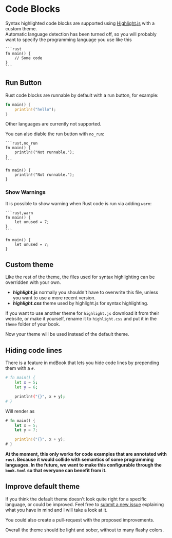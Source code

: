 # Code Blocks

Syntax highlighted code blocks are supported using [Highlight.js](https://highlightjs.org)
with a custom theme.  
Automatic language detection has been turned off, so you will probably want to
specify the programming language you use like this
<pre><code class="language-markdown">```rust
fn main() {
    // Some code
}
```</code></pre>

## Run Button
Rust code blocks are runnable by default with a run button, for example:
```rust
fn main() {
    println!("hello");
}
```
Other languages are currently not supported.

You can also diable the run button with `no_run`:
<pre><code class="language-markdown">```rust,no_run
fn main() {
    println!("Not runnable.");
}
```</code></pre>

```rust,no_run
fn main() {
    println!("Not runnable.");
}
```
### Show Warnings

It is possible to show warning when Rust code is run via adding `warn`:
<pre><code class="language-markdown">```rust,warn
fn main() {
    let unused = 7;
}
```</code></pre>

```rust,warn
fn main() {
    let unused = 7;
}
```

## Custom theme
Like the rest of the theme, the files used for syntax highlighting can be
overridden with your own.

- ***highlight.js*** normally you shouldn't have to overwrite this file, unless
  you want to use a more recent version.
- ***highlight.css*** theme used by highlight.js for syntax highlighting.

If you want to use another theme for `highlight.js` download it from their
website, or make it yourself, rename it to `highlight.css` and put it in
the `theme` folder of your book.

Now your theme will be used instead of the default theme.

## Hiding code lines

There is a feature in mdBook that lets you hide code lines by prepending them
with a `#`.


```bash
# fn main() {
    let x = 5;
    let y = 6;

    println!("{}", x + y);
# }
```

Will render as

```rust
# fn main() {
    let x = 5;
    let y = 7;

    println!("{}", x + y);
# }
```

**At the moment, this only works for code examples that are annotated with
`rust`. Because it would collide with semantics of some programming languages.
In the future, we want to make this configurable through the `book.toml` so that
everyone can benefit from it.**


## Improve default theme

If you think the default theme doesn't look quite right for a specific language,
or could be improved. Feel free to [submit a new
issue](https://github.com/rust-lang/mdBook/issues) explaining what you
have in mind and I will take a look at it.

You could also create a pull-request with the proposed improvements.

Overall the theme should be light and sober, without to many flashy colors.
